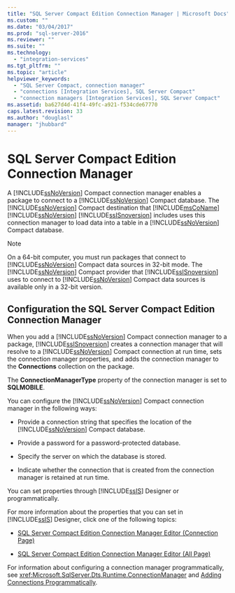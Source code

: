 ```yaml
---
title: "SQL Server Compact Edition Connection Manager | Microsoft Docs"
ms.custom: ""
ms.date: "03/04/2017"
ms.prod: "sql-server-2016"
ms.reviewer: ""
ms.suite: ""
ms.technology: 
  - "integration-services"
ms.tgt_pltfrm: ""
ms.topic: "article"
helpviewer_keywords: 
  - "SQL Server Compact, connection manager"
  - "connections [Integration Services], SQL Server Compact"
  - "connection managers [Integration Services], SQL Server Compact"
ms.assetid: ba627d4d-41f4-49fc-a921-f534cde67770
caps.latest.revision: 33
ms.author: "douglasl"
manager: "jhubbard"
---
```

# SQL Server Compact Edition Connection Manager
  A [!INCLUDE[ssNoVersion](../../advanced-analytics/r-services/includes/ssnoversion-md.md)] Compact connection manager enables a package to connect to a [!INCLUDE[ssNoVersion](../../advanced-analytics/r-services/includes/ssnoversion-md.md)] Compact database. The [!INCLUDE[ssNoVersion](../../advanced-analytics/r-services/includes/ssnoversion-md.md)] Compact destination that [!INCLUDE[msCoName](../../advanced-analytics/r-services/tutorials/includes/msconame-md.md)] [!INCLUDE[ssNoVersion](../../advanced-analytics/r-services/includes/ssnoversion-md.md)] [!INCLUDE[ssISnoversion](../../advanced-analytics/r-services/includes/ssisnoversion-md.md)] includes uses this connection manager to load data into a table in a [!INCLUDE[ssNoVersion](../../advanced-analytics/r-services/includes/ssnoversion-md.md)] Compact database.  
  
> [!NOTE]  
>  On a 64-bit computer, you must run packages that connect to [!INCLUDE[ssNoVersion](../../advanced-analytics/r-services/includes/ssnoversion-md.md)] Compact data sources in 32-bit mode. The [!INCLUDE[ssNoVersion](../../advanced-analytics/r-services/includes/ssnoversion-md.md)] Compact provider that [!INCLUDE[ssISnoversion](../../advanced-analytics/r-services/includes/ssisnoversion-md.md)] uses to connect to [!INCLUDE[ssNoVersion](../../advanced-analytics/r-services/includes/ssnoversion-md.md)] Compact data sources is available only in a 32-bit version.  
  
## Configuration the SQL Server Compact Edition Connection Manager  
 When you add a [!INCLUDE[ssNoVersion](../../advanced-analytics/r-services/includes/ssnoversion-md.md)] Compact connection manager to a package, [!INCLUDE[ssISnoversion](../../advanced-analytics/r-services/includes/ssisnoversion-md.md)] creates a connection manager that will resolve to a [!INCLUDE[ssNoVersion](../../advanced-analytics/r-services/includes/ssnoversion-md.md)] Compact connection at run time, sets the connection manager properties, and adds the connection manager to the **Connections** collection on the package.  
  
 The **ConnectionManagerType** property of the connection manager is set to **SQLMOBILE**.  
  
 You can configure the [!INCLUDE[ssNoVersion](../../advanced-analytics/r-services/includes/ssnoversion-md.md)] Compact connection manager in the following ways:  
  
-   Provide a connection string that specifies the location of the [!INCLUDE[ssNoVersion](../../advanced-analytics/r-services/includes/ssnoversion-md.md)] Compact database.  
  
-   Provide a password for a password-protected database.  
  
-   Specify the server on which the database is stored.  
  
-   Indicate whether the connection that is created from the connection manager is retained at run time.  
  
 You can set properties through [!INCLUDE[ssIS](../../analysis-services/instances/includes/ssis-md.md)] Designer or programmatically.  
  
 For more information about the properties that you can set in [!INCLUDE[ssIS](../../analysis-services/instances/includes/ssis-md.md)] Designer, click one of the following topics:  
  
-   [SQL Server Compact Edition Connection Manager Editor &#40;Connection Page&#41;](../../integration-services/connection-manager/sql-server-compact-edition-connection-manager-editor-connection-page.md)  
  
-   [SQL Server Compact Edition Connection Manager Editor &#40;All Page&#41;](../../integration-services/connection-manager/sql-server-compact-edition-connection-manager-editor-all-page.md)  
  
 For information about configuring a connection manager programmatically, see <xref:Microsoft.SqlServer.Dts.Runtime.ConnectionManager> and [Adding Connections Programmatically](../../integration-services/building-packages-programmatically/adding-connections-programmatically.md).  
  
  